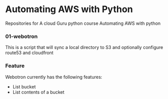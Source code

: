 # Automating AWS with Python


Repositories for A cloud Guru python course
Automating AWS with python


###  01-webotron

This is a script that will sync a local directory to S3 and optionally
configure route53 and cloudfront

### Feature

Webotron currently has the following features:

- List bucket
- List contents of a bucket
